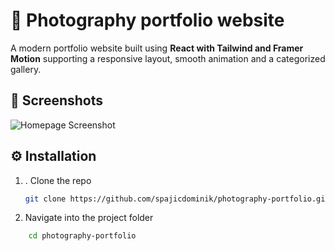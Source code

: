 # 📸 Photography portfolio website

A modern portfolio website built using **React with Tailwind and Framer Motion** supporting a responsive layout, smooth animation and
a categorized gallery.

## 📸 Screenshots

![Homepage Screenshot](public/homepage.png)

## ⚙️ Installation

1. . Clone the repo

   ```bash
   git clone https://github.com/spajicdominik/photography-portfolio.git
   
   ```

2. Navigate into the project folder

```bash
    cd photography-portfolio
```
